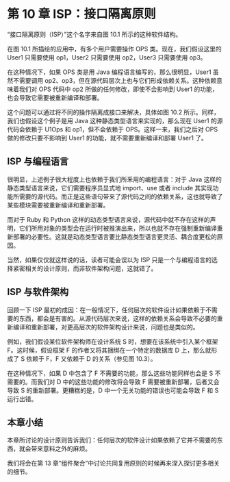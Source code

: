 # 第 10 章 ISP：接口隔离原则

“接口隔离原则（ISP）”这个名字来自图 10.1 所示的这种软件结构。

在图 10.1 所描绘的应用中，有多个用户需要操作 OPS 类。现在，我们假设这里的 User1 只需要使用 op1，User2 只需要使用 op2，User3 只需要使用 op3。

在这种情况下，如果 OPS 类是用 Java 编程语言编写的，那么很明显，User1 虽然不需要调用 op2、op3，但在源代码层次上也与它们形成依赖关系。这种依赖意味着我们对 OPS 代码中 op2 所做的任何修改，即使不会影响到 User1 的功能，也会导致它需要被重新编译和部署。

这个问题可以通过将不同的操作隔离成接口来解决，具体如图 10.2 所示。同样，我们也假设这个例子是用 Java 这种静态类型语言来实现的，那么现在 User1 的源代码会依赖于 U1Ops 和 op1，但不会依赖于 OPS。这样一来，我们之后对 OPS 做的修改只要不影响到 User1 的功能，就不需要重新编译和部署 User1 了。

## ISP 与编程语言

很明显，上述例子很大程度上也依赖于我们所釆用的编程语言：对于 Java 这样的静态类型语言来说，它们需要程序员显式地 import、use 或者 include 其实现功能所需要的源代码。而正是这些语句带来了源代码之间的依赖关系，这也就导致了某些模块需要被重新编译和重新部署。

而对于 Ruby 和 Python 这样的动态类型语言来说，源代码中就不存在这样的声明，它们所用对象的类型会在运行时被推演出来，所以也就不存在强制重新编译重新部署的必要性。这就是动态类型语言要比静态类型语言更灵活、耦合度更松的原因。

当然，如果仅仅就这样说的话，读者可能会误以为 ISP 只是一个与编程语言的选择紧密相关的设计原则，而非软件架构问题，这就错了。

## ISP 与软件架构

回顾一下 ISP 最初的成因：在一般情况下，任何层次的软件设计如果依赖于不需要的东西，都会是有害的。从源代码层次来说，这样的依赖关系会导致不必要的重新编译和重新部署，对更高层次的软件架构设计来说，问题也是类似的。

例如，我们假设某位软件架构师在设计系统 S 时，想要在该系统中引入某个框架 F。这时候，假设框架 F 的作者又将其捆绑在一个特定的数据库 D 上，那么就形成了 S 依赖于 F，F 又依赖于 D 的关系（参见图 10.3）。

在这种情况下，如果 D 中包含了 F 不需要的功能，那么这些功能同样也会是 S 不需要的。而我们对 D 中的这些功能的修改将会导致 F 需要被重新部署，后者又会导致 S 的重新部署。更糟糕的是，D 中一个无关功能的错误也可能会导致 F 和 S 运行出错。

## 本章小结

本章所讨论的设计原则告诉我们：任何层次的软件设计如果依赖了它并不需要的东西，就会带来意料之外的麻烦。

我们将会在第 13 章“组件聚合”中讨论共同复用原则的时候再来深入探讨更多相关的细节。
